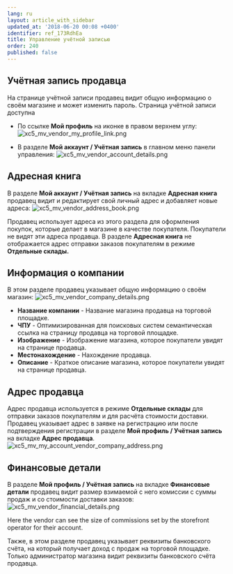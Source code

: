 ```yaml
---
lang: ru
layout: article_with_sidebar
updated_at: '2018-06-20 00:08 +0400'
identifier: ref_173RdhEa
title: Управление учётной записью
order: 240
published: false
---
```

## Учётная запись продавца

На странице учётной записи продавец видит общую информацию о своём магазине и может изменить пароль. Страница учётной записи доступна 

   * По ссылке **Мой профиль** на иконке в правом верхнем углу:
     ![xc5_mv_vendor_my_profile_link.png]({{site.baseurl}}/attachments/ref_b7PTQMgf/xc5_mv_vendor_my_profile_link.png)

   * В разделе **Мой аккаунт / Учётная запись** в главном меню панели управления:
     ![xc5_mv_vendor_account_details.png]({{site.baseurl}}/attachments/ref_b7PTQMgf/xc5_mv_vendor_account_details.png)


## Адресная книга

В разделе **Мой аккаунт / Учётная запись** на вкладке **Адресная книга** продавец видит и редактирует свой личный адрес и добавляет новые адреса:
     ![xc5_mv_vendor_address_book.png]({{site.baseurl}}/attachments/ref_b7PTQMgf/xc5_mv_vendor_address_book.png)

Продавец использует адреса из этого раздела для оформления покупок, которые делает в магазине в качестве покупателя. Покупатели не видят эти адреса продавца. В разделе **Адресная книга** не отображается адрес отправки заказов покупателям в режиме **Отдельные склады.** 

## Информация о компании

В этом разделе продавец указывает общую информацию о своём магазин:
     ![xc5_mv_vendor_company_details.png]({{site.baseurl}}/attachments/ref_b7PTQMgf/xc5_mv_vendor_company_details.png)

   * **Название компании** - Название магазина продавца на торговой площадке. 
   * **ЧПУ** - Оптимизированная для поисковых систем семантическая ссылка на страницу продавца на торговой площадке.
   * **Изображение** - Изображение магазина, которое покупатели увидят на странице продавца.
   * **Местонахождение** - Нахождение продавца.
   * **Описание** - Краткое описание магазина, которое покупатели увидят на странице продавца.
    
## Адрес продавца

Адрес продавца используется в режиме **Отдельные склады** для отправки заказов покупателям и для расчёта стоимости доставки. Продавец указывает адрес в заявке на регистрацию или после подтверждения регистрации в разделе **Мой профиль / Учётная запись** на вкладке **Адрес продавца**.  
     ![xc5_mv_my_account_vendor_company_address.png]({{site.baseurl}}/attachments/ref_b7PTQMgf/xc5_mv_my_account_vendor_company_address.png)

## Финансовые детали

В разделе **Мой профиль / Учётная запись** на вкладке **Финансовые детали** продавец видит размер взимаемой с него комиссии с суммы продаж и со стоимости доставки заказов:
     ![xc5_mv_vendor_financial_details.png]({{site.baseurl}}/attachments/ref_b7PTQMgf/xc5_mv_vendor_financial_details.png)
     
Here the vendor can see the size of commissions set by the storefront operator for their account. 

Также, в этом разделе продавец указывает реквизиты банковского счёта, на который получает доход с продаж на торговой площадке. Только администратор магазина видит реквизиты банковского счёта продавца.
